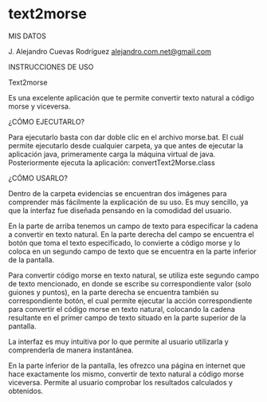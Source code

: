 # text2morse

MIS DATOS

J. Alejandro Cuevas Rodríguez
alejandro.com.net@gmail.com

INSTRUCCIONES DE USO

Text2morse

Es una excelente aplicación que te permite convertir texto natural a código morse y viceversa.

¿CÓMO EJECUTARLO?

Para ejecutarlo basta con dar doble clic en el archivo morse.bat. El cuál permite ejecutarlo desde cualquier carpeta, ya que antes de ejecutar la aplicación java, primeramente carga la máquina virtual de java. Posteriormente ejecuta la aplicación: convertText2Morse.class

¿CÓMO USARLO?

Dentro de la carpeta evidencias se encuentran dos imágenes para comprender más fácilmente la explicación de su uso. Es muy sencillo, ya que la interfaz fue diseñada pensando en la comodidad del usuario. 

En la parte de arriba tenemos un campo de texto para especificar la cadena a convertir en texto natural. En la parte derecha del campo se encuentra el botón que toma el texto especificado, lo convierte a código morse y lo coloca en un segundo campo de texto que se encuentra en la parte inferior de la pantalla.

Para convertir código morse en texto natural, se utiliza este segundo campo de texto mencionado, en donde se escribe su correspondiente valor (solo guiones y puntos), en la parte derecha se encuentra también su correspondiente botón, el cual permite ejecutar la acción correspondiente para convertir el código morse en texto natural, colocando la cadena resultante en el primer campo de texto situado en la parte superior de la pantalla.

La interfaz es muy intuitiva por lo que permite al usuario utilizarla y comprenderla de manera instantánea.

En la parte inferior de la pantalla, les ofrezco una página en internet que hace exactamente los mismo, convertir de texto natural a código morse viceversa. Permite al usuario comprobar los resultados calculados y obtenidos.

